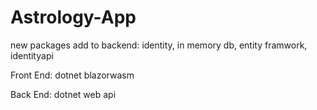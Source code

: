 # Astrology-App

new packages add to backend: identity, in memory db, entity framwork, identityapi

Front End: dotnet blazorwasm

Back End: dotnet web api
